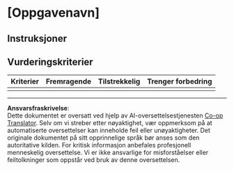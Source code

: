 <!--
CO_OP_TRANSLATOR_METADATA:
{
  "original_hash": "b5f62ec256c7e43e771f0d3b4e1a9130",
  "translation_date": "2025-08-26T23:14:23+00:00",
  "source_file": "lesson-template/assignment.md",
  "language_code": "no"
}
-->
# [Oppgavenavn]

## Instruksjoner

## Vurderingskriterier

| Kriterier | Fremragende | Tilstrekkelig | Trenger forbedring |
| --------- | ----------- | ------------- | ------------------ |
|           |             |               |                    |

---

**Ansvarsfraskrivelse**:  
Dette dokumentet er oversatt ved hjelp av AI-oversettelsestjenesten [Co-op Translator](https://github.com/Azure/co-op-translator). Selv om vi streber etter nøyaktighet, vær oppmerksom på at automatiserte oversettelser kan inneholde feil eller unøyaktigheter. Det originale dokumentet på sitt opprinnelige språk bør anses som den autoritative kilden. For kritisk informasjon anbefales profesjonell menneskelig oversettelse. Vi er ikke ansvarlige for misforståelser eller feiltolkninger som oppstår ved bruk av denne oversettelsen.